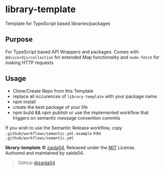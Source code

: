 # library-template
Template for TypeScript based libraries/packages

## Purpose
For TypeScript based API Wrappers and packages. Comes with `@discordjs/collection` for extended Map functionality and `node-fetch` for making HTTP requests

## Usage
- Clone/Create Repo from this Template
- replace all occurences of `library-template` with your package name.
- npm install
- create the best package of your life
- npm build && npm publish or use the implemented workflow that triggers on semantic message convention commits

If you wish to use the Semantic Release workflow, copy `.github/workflows/semantic.yml.example` into `.github/workflows/semantic.yml`

**library-template** © [zaida04](https://github.com/zaida04), Released under the [MIT](https://github.com/zaida04/library-template/blob/master/LICENSE) License.  
Authored and maintained by zaida04.

> GitHub [@zaida04](https://github.com/zaida04) 
